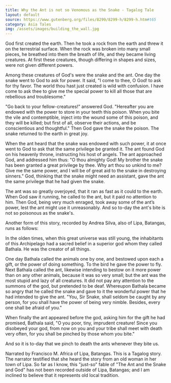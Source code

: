 ```yaml
---
title: Why the Ant is not so Venomous as the Snake - Tagalog Tale
layout: default
source: https://www.gutenberg.org/files/8299/8299-h/8299-h.htm#t65
category: Asia Tales
img: /assets/images/building_the_wall.jpg
---
```

<p>God first created the earth. Then he took a rock from the earth and threw it on the terrestrial surface. When the rock was broken into many small pieces, he breathed into them the breath of life, and they became living creatures. At first these creatures, though differing in shapes and sizes, were not given different powers.</p>

<p>Among these creatures of God's were the snake and the ant. One day the snake went to God to ask for power. It said, "I come to thee, O God! to ask for thy favor. The world thou hast just created is wild with confusion. I have come to ask thee to give me the special power to kill all those that are rebellious and troublesome."</p>

<p>"Go back to your fellow-creatures!" answered God. "Hereafter you are endowed with the power to store in your teeth this poison. When you bite the vile and contemptible, inject into the wound some of this poison, and they will be killed; but first of all, observe their actions, and be conscientious and thoughtful." Then God gave the snake the poison. The snake returned to the earth in great joy.</p>

<p>When the ant heard that the snake was endowed with such power, it at once went to God to ask that the same privilege be granted it. The ant found God on his heavenly throne, instructing his host of angels. The ant approached God, and addressed him thus: "O thou almighty God! My brother the snake has been granted a great privilege by thee. Why art thou so unkind to me? Give me the same power, and I will be of great aid to the snake in destroying sinners." God, thinking that the snake might need an assistant, gave the ant the same privilege that he had given the snake.</p>

<p>The ant was so greatly overjoyed, that it ran as fast as it could to the earth. When God saw it running, he called to the ant, but it paid no attention to him. Then God, being very much enraged, took away some of the ant’s power, lest the ant might use it unreasonably. And so to-day the ant's bite is not so poisonous as the snake's.</p>

<p>Another form of this story, recorded by Andrea Silva, also of Lipa, Batangas, runs as follows:</p>

<p>In the olden times, when this great universe was still young, the inhabitants of this Archipelago had a sacred belief in a superior god whom they called Bathala. He was the creator of all things.</p>

<p>One day Bathala called the animals one by one, and bestowed upon each a gift, or the power of doing something. To the bird he gave the power to fly. Next Bathala called the ant, likewise intending to bestow on it more power than on any other animals, because it was so very small; but the ant was the most stupid and lazy of all creatures. It did not pay any attention to the summons of the god, but pretended to be deaf. Whereupon Bathala became so angry that he called the snake and gave to it the wonderful power that he had intended to give the ant. "You, Sir Snake, shall seldom be caught by any person, for you shall have the power of being very nimble. Besides, every one shall be afraid of you."</p>

<p>When finally the ant appeared before the god, asking him for the gift he had promised, Bathala said, "O you poor, tiny, imprudent creature! Since you disobeyed your god, from now on you and your tribe shall meet with death very often, for you shall be pinched by those whom you bite."</p>

<p>And so it is to-day that we pinch to death the ants whenever they bite us.</p>

<p>Narrated by Francisco M. Africa of Lipa, Batangas. This is a Tagalog story. The narrator testified that she heard the story from an old woman in her town of Lipa. So far as I know, this "just-so" fable of "The Ant and the Snake and God" has not been recorded outside of Lipa, Batangas; and I am inclined to believe that it represents old local tradition.</p>
</div>
